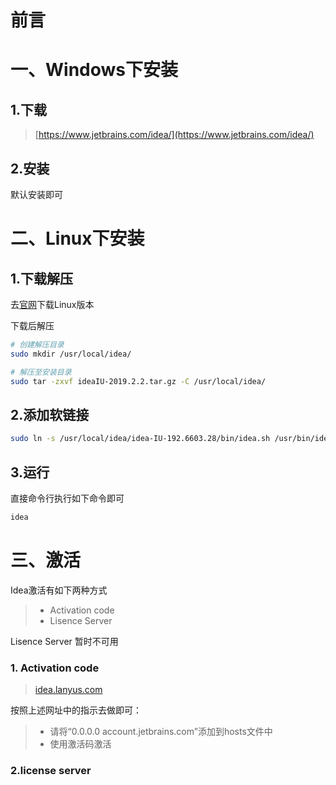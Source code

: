 # 前言






# 一、Windows下安装
## 1.下载
> [https://www.jetbrains.com/idea/](https://www.jetbrains.com/idea/)

## 2.安装
默认安装即可



# 二、Linux下安装

## 1.下载解压

去[官网](http://www.jetbrains.com/)下载Linux版本

下载后解压

```bash
# 创建解压目录
sudo mkdir /usr/local/idea/

# 解压至安装目录
sudo tar -zxvf ideaIU-2019.2.2.tar.gz -C /usr/local/idea/
```



## 2.添加软链接

```bash
sudo ln -s /usr/local/idea/idea-IU-192.6603.28/bin/idea.sh /usr/bin/idea
```



## 3.运行

直接命令行执行如下命令即可

```bash
idea
```






# 三、激活
Idea激活有如下两种方式
> - Activation code
> - Lisence Server

Lisence Server 暂时不可用

### 1. Activation code
> [idea.lanyus.com](http://idea.lanyus.com/)
>

按照上述网址中的指示去做即可：
> - 请将“0.0.0.0 account.jetbrains.com”添加到hosts文件中
> - 使用激活码激活









### 2.license server
